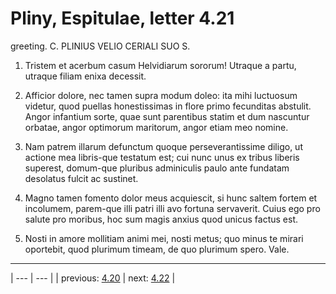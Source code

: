 # Pliny, Espitulae, letter 4.21

greeting. C. PLINIUS VELIO CERIALI SUO S.



1. Tristem et acerbum casum Helvidiarum sororum! Utraque a partu, utraque filiam enixa decessit.



2. Afficior dolore, nec tamen supra modum doleo: ita mihi luctuosum videtur, quod puellas honestissimas in flore primo fecunditas abstulit. Angor infantium sorte, quae sunt parentibus statim et dum nascuntur orbatae, angor optimorum maritorum, angor etiam meo nomine.



3. Nam patrem illarum defunctum quoque perseverantissime diligo, ut actione mea libris-que testatum est; cui nunc unus ex tribus liberis superest, domum-que pluribus adminiculis paulo ante fundatam desolatus fulcit ac sustinet.



4. Magno tamen fomento dolor meus acquiescit, si hunc saltem fortem et incolumem, parem-que illi patri illi avo fortuna servaverit. Cuius ego pro salute pro moribus, hoc sum magis anxius quod unicus factus est.



5. Nosti in amore mollitiam animi mei, nosti metus; quo minus te mirari oportebit, quod plurimum timeam, de quo plurimum spero. Vale.



---

| --- | --- |
| previous: [4.20](../4.20/) | next: [4.22](../4.22/) |